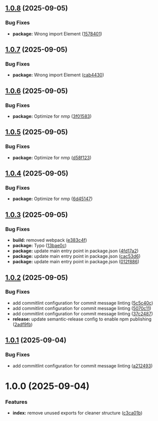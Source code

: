 ## [1.0.8](https://github.com/martijn-on-fhir/fhir-models/compare/v1.0.7...v1.0.8) (2025-09-05)


### Bug Fixes

* **package:** Wrong import Element ([1578401](https://github.com/martijn-on-fhir/fhir-models/commit/15784014375fce58ade75253515307cbcb260a4d))

## [1.0.7](https://github.com/martijn-on-fhir/fhir-models/compare/v1.0.6...v1.0.7) (2025-09-05)


### Bug Fixes

* **package:** Wrong import Element ([cab4430](https://github.com/martijn-on-fhir/fhir-models/commit/cab4430a0fe5f91659443be4378a63c75380ce19))

## [1.0.6](https://github.com/martijn-on-fhir/fhir-models/compare/v1.0.5...v1.0.6) (2025-09-05)


### Bug Fixes

* **package:** Optimize for nmp ([3f01583](https://github.com/martijn-on-fhir/fhir-models/commit/3f01583d0de225f9368a0c3b508ddd41292e4f0e))

## [1.0.5](https://github.com/martijn-on-fhir/fhir-models/compare/v1.0.4...v1.0.5) (2025-09-05)


### Bug Fixes

* **package:** Optimize for nmp ([d58f123](https://github.com/martijn-on-fhir/fhir-models/commit/d58f123542680d4ec7f09fbf6b2d1edfb1041493))

## [1.0.4](https://github.com/martijn-on-fhir/fhir-models/compare/v1.0.3...v1.0.4) (2025-09-05)


### Bug Fixes

* **package:** Optimize for nmp ([6d45147](https://github.com/martijn-on-fhir/fhir-models/commit/6d451474eae2fe08362c23d4a72350b191220bc9))

## [1.0.3](https://github.com/martijn-on-fhir/fhir-models/compare/v1.0.2...v1.0.3) (2025-09-05)


### Bug Fixes

* **build:** removed webpack ([e383c4f](https://github.com/martijn-on-fhir/fhir-models/commit/e383c4f92d4c264f16e1d43297469ac0a88d08da))
* **package:** Typo ([13bae0c](https://github.com/martijn-on-fhir/fhir-models/commit/13bae0c123144190998579e31ee4a08b378e3374))
* **package:** update main entry point in package.json ([4fd17a2](https://github.com/martijn-on-fhir/fhir-models/commit/4fd17a269df6b9ada96c27a31df138da1f38bfa9))
* **package:** update main entry point in package.json ([cac53d6](https://github.com/martijn-on-fhir/fhir-models/commit/cac53d69d2fcb64af88c304ccc5b267737017232))
* **package:** update main entry point in package.json ([012f886](https://github.com/martijn-on-fhir/fhir-models/commit/012f886597d22593f363abf426837ad01277ea37))

## [1.0.2](https://github.com/martijn-on-fhir/fhir-models/compare/v1.0.1...v1.0.2) (2025-09-05)


### Bug Fixes

* add commitlint configuration for commit message linting ([5c5c40c](https://github.com/martijn-on-fhir/fhir-models/commit/5c5c40c60a24e2bea71c4c82ba3ba10aac996a61))
* add commitlint configuration for commit message linting ([5070c11](https://github.com/martijn-on-fhir/fhir-models/commit/5070c11d4769074e29950a733c023ecca15dc38e))
* add commitlint configuration for commit message linting ([37c2487](https://github.com/martijn-on-fhir/fhir-models/commit/37c2487103f9e3b67ddb8a3c83323f55604fe3d9))
* **release:** update semantic-release config to enable npm publishing ([2adf9fb](https://github.com/martijn-on-fhir/fhir-models/commit/2adf9fbe5bae5c28217dff06b437483a008f2149))

## [1.0.1](https://github.com/martijn-on-fhir/fhir-models/compare/v1.0.0...v1.0.1) (2025-09-04)


### Bug Fixes

* add commitlint configuration for commit message linting ([a212493](https://github.com/martijn-on-fhir/fhir-models/commit/a212493803be3473ae995470b7af34fa9b97b933))

# 1.0.0 (2025-09-04)


### Features

* **index:** remove unused exports for cleaner structure ([c3ca01b](https://github.com/martijn-on-fhir/fhir-models/commit/c3ca01bcbe8d56c81df3940a2e715280b2d763bb))
